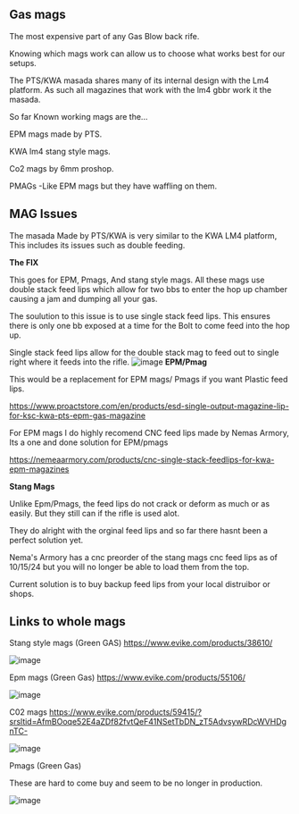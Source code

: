 ## **Gas mags**

The most expensive part of any Gas Blow back rife.  

Knowing which mags work can allow us to choose what works best for our setups.

The PTS/KWA masada shares many of its internal design with the Lm4 platform.  As such all magazines that work with the lm4 gbbr work it the masada.  

So far Known working mags are the... 

EPM mags made by PTS.

KWA lm4 stang style mags. 

Co2 mags by 6mm proshop.

PMAGs -Like EPM mags but they have waffling on them.


## **MAG Issues**

The masada Made by PTS/KWA is very similar to the KWA LM4 platform, This includes its issues such as double feeding.

**The FIX**

This goes for EPM, Pmags, And stang style mags.  All these mags use double stack feed lips which allow for two bbs to enter the hop up chamber causing a jam and dumping all your gas.

The soulution to this issue is to use single stack feed lips.  This ensures there is only one bb exposed at a time for the Bolt to come feed into the hop up.

Single stack feed lips allow for the double stack mag to feed out to single right where it feeds into the rifle.
![image](https://github.com/user-attachments/assets/b4d0570e-4633-48ca-ab4a-0ffbd44b7b84)
**EPM/Pmag**

This would be a replacement for EPM mags/ Pmags if you want Plastic feed lips.

https://www.proactstore.com/en/products/esd-single-output-magazine-lip-for-ksc-kwa-pts-epm-gas-magazine

For EPM mags I do highly recomend CNC feed lips made by Nemas Armory, Its a one and done solution for EPM/pmags

https://nemeaarmory.com/products/cnc-single-stack-feedlips-for-kwa-epm-magazines

**Stang Mags**

Unlike Epm/Pmags, the feed lips do not crack or deform as much or as easily.  But they still can if the rifle is used alot.

They do alright with the orginal feed lips and so far there hasnt been a perfect solution yet.  

Nema's Armory has a cnc preorder of the stang mags cnc feed lips as of 10/15/24 but you will no longer be able to load them from the top.

Current solution is to buy backup feed lips from your local distruibor or shops.





## **Links to whole mags** 

Stang style mags (Green GAS)
https://www.evike.com/products/38610/

![image](https://github.com/user-attachments/assets/bcf5ac00-ea96-4dd0-957f-30c779ca7c42)


Epm mags (Green Gas)
https://www.evike.com/products/55106/

![image](https://github.com/user-attachments/assets/6b4ed770-6ca1-4b75-848e-82debbc72349)


C02 mags 
https://www.evike.com/products/59415/?srsltid=AfmBOoqe52E4aZDf82fvtQeF41NSetTbDN_zT5AdvsywRDcWVHDgnTC-

![image](https://github.com/user-attachments/assets/9eef0aa6-2c56-4249-82fe-cb956d8ad0c1)



Pmags (Green Gas)

These are hard to come buy and seem to be no longer in production.

![image](https://github.com/user-attachments/assets/f882d953-4330-4578-a7d7-3cfc72f8af19)
